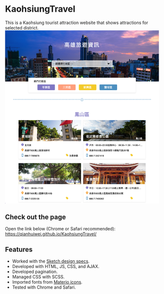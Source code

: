 # KaohsiungTravel

This is a Kaohsiung tourist attraction website that shows attractions for selected district. 
\
<img src="https://github.com/qianhuiwei/KaohsiungTravel/blob/main/pageDemo.png" width="600"/>

## Check out the page
Open the link below (Chrome or Safari recommended):  
https://qianhuiwei.github.io/KaohsiungTravel/


## Features
* Worked with the [Sketch design specs](https://hexschool.github.io/JavaScript_HomeWork/#artboard3).
* Developed with HTML, JS, CSS, and AJAX.
* Developed pagination.
* Managed CSS with SCSS.
* Imported fonts from [Materio icons](https://fonts.google.com/icons).
* Tested with Chrome and Safari.
